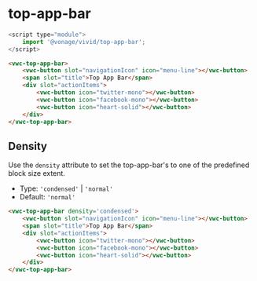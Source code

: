 # top-app-bar

```js
<script type="module">
    import '@vonage/vivid/top-app-bar';
</script>
```

```html preview
<vwc-top-app-bar>
    <vwc-button slot="navigationIcon" icon="menu-line"></vwc-button>
    <span slot="title">Top App Bar</span>
    <div slot="actionItems">
        <vwc-button icon="twitter-mono"></vwc-button>
        <vwc-button icon="facebook-mono"></vwc-button>
        <vwc-button icon="heart-solid"></vwc-button>
    </div>
</vwc-top-app-bar>
```

## Density

Use the `density` attribute to set the top-app-bar's to one of the predefined block size extent.

- Type: `'condensed'` | `'normal'`
- Default: `'normal'`


```html preview
<vwc-top-app-bar density='condensed'>
    <vwc-button slot="navigationIcon" icon="menu-line"></vwc-button>
    <span slot="title">Top App Bar</span>
    <div slot="actionItems">
        <vwc-button icon="twitter-mono"></vwc-button>
        <vwc-button icon="facebook-mono"></vwc-button>
        <vwc-button icon="heart-solid"></vwc-button>
    </div>
</vwc-top-app-bar>
```